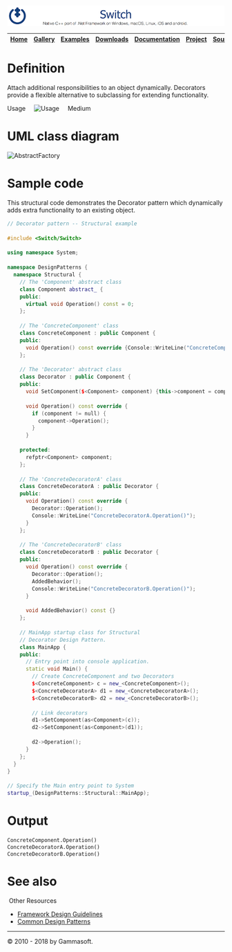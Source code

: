 [![Switch Header](Pictures/SwitchNativeC++port.png)](https://gammasoft71.wixsite.com/switch)

| [Home](Home.md) | [Gallery](Gallery.md) | [Examples](Examples.md) | [Downloads](Downloads.md) | [Documentation](Documentation.md) | [Project](https://sourceforge.net/projects/switchpro) | [Source](https://github.com/gammasoft71/switch) | [License](License.md) | [Gammasoft](https://gammasoft71.wixsite.com/gammasoft) |
|-----------------|-----------------------|-------------------------|-------------------------|-----------------------------------|-------------------------------------------------------|-------------------------------------------------|-----------------------|---------------------------------------------------------|

# Definition

Attach additional responsibilities to an object dynamically. Decorators provide a flexible alternative to subclassing for extending functionality.

Usage     ![Usage](Pictures/Usage3.png)     Medium

# UML class diagram

![AbstractFactory](Diagrams/UML/DesignPatterns/Decorator.png)

# Sample code

This structural code demonstrates the Decorator pattern which dynamically adds extra functionality to an existing object.

```c++
// Decorator pattern -- Structural example
 
#include <Switch/Switch>
 
using namespace System;
 
namespace DesignPatterns {
  namespace Structural {
    // The 'Component' abstract class
    class Component abstract_ {
    public:
      virtual void Operation() const = 0;
    };
    
    // The 'ConcreteComponent' class
    class ConcreteComponent : public Component {
    public:
      void Operation() const override {Console::WriteLine("ConcreteComponent.Operation()");}
    };
    
    // The 'Decorator' abstract class
    class Decorator : public Component {
    public:
      void SetComponent($<Component> component) {this->component = component;}
      
      void Operation() const override {
        if (component != null) {
          component->Operation();
        }
      }
      
    protected:
      refptr<Component> component;
    };
    
    // The 'ConcreteDecoratorA' class
    class ConcreteDecoratorA : public Decorator {
    public:
      void Operation() const override {
        Decorator::Operation();
        Console::WriteLine("ConcreteDecoratorA.Operation()");
      }
    };
    
    // The 'ConcreteDecoratorB' class
    class ConcreteDecoratorB : public Decorator {
    public:
      void Operation() const override {
        Decorator::Operation();
        AddedBehavior();
        Console::WriteLine("ConcreteDecoratorB.Operation()");
      }
      
      void AddedBehavior() const {}
    };
    
    // MainApp startup class for Structural
    // Decorator Design Pattern.
    class MainApp {
    public:
      // Entry point into console application.
      static void Main() {
        // Create ConcreteComponent and two Decorators
        $<ConcreteComponent> c = new_<ConcreteComponent>();
        $<ConcreteDecoratorA> d1 = new_<ConcreteDecoratorA>();
        $<ConcreteDecoratorB> d2 = new_<ConcreteDecoratorB>();
        
        // Link decorators
        d1->SetComponent(as<Component>(c));
        d2->SetComponent(as<Component>(d1));
        
        d2->Operation();
      }
    };
  }
}
 
// Specify the Main entry point to System
startup_(DesignPatterns::Structural::MainApp);
```

# Output

```
ConcreteComponent.Operation()
ConcreteDecoratorA.Operation()
ConcreteDecoratorB.Operation()
```

# See also
​
Other Resources

* [Framework Design Guidelines](FrameworkDesignGuidelines.md)
* [Common Design Patterns](CommonDesignPatterns.md)

______________________________________________________________________________________________

© 2010 - 2018 by Gammasoft.
